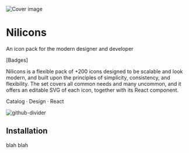 ![Cover image](https://user-images.githubusercontent.com/13088397/77938317-17a3c300-72a5-11ea-9c2f-e7893533a3c7.png)

# Nilicons
An icon pack for the modern designer and developer

[Badges]

Nilicons is a flexible pack of +200 icons designed to be scalable and look modern, and built upon the principles of simplicity, consistency, and flexibility. The set covers all common needs and many uncommon, and it offers an editable SVG of each icon, together with its React component.

Catalog · Design · React

![github-divider](https://user-images.githubusercontent.com/13088397/77936072-e37ad300-72a1-11ea-8d76-9f09d00aedd1.png)

## Installation

blah blah
